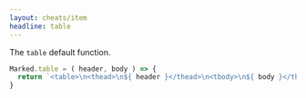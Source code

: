 ```yaml
---
layout: cheats/item
headline: table
---
```


The `table` default function.

```js
Marked.table = ( header, body ) => {
  return `<table>\n<thead>\n${ header }</thead>\n<tbody>\n${ body }</tbody>\n</table>\n`;
}
```
